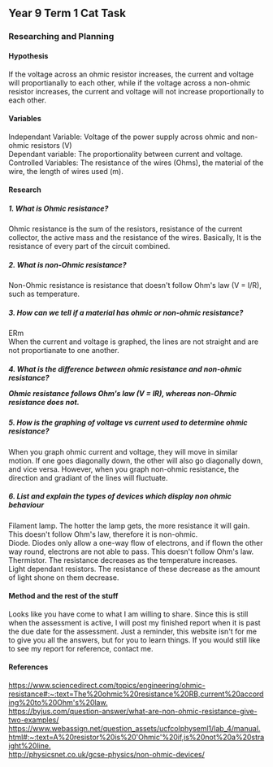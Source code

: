 <body>
  <h2>Year 9 Term 1 Cat Task</h2>
  <h3>Researching and Planning</h3>
  <h4>Hypothesis</h4>If the voltage across an ohmic resistor increases, the current and voltage will proportianally to each other, while if the voltage across a non-ohmic resistor increases, the current and voltage will not increase proportionally to each other.
  <h4>Variables</h4>
  <p>Independant Variable: Voltage of the power supply across ohmic and non-ohmic resistors (V)<br>Dependant variable: The proportionality between current and voltage.<br>Controlled Variables: The resistance of the wires (Ohms), the material of the wire, the length of wires used (m).</p>
  <h4>Research</h4>
  <h5>1. What is Ohmic resistance?</h5>
  <p>Ohmic resistance is the sum of the resistors, resistance of the current collector, the active mass and the resistance of the wires. Basically, It is the resistance of every part of the circuit combined.</p>
  <h5>2. What is non-Ohmic resistance?</h5>
  <p>Non-Ohmic resistance is resistance that doesn't follow Ohm's law (V = I/R), such as temperature.</p>
  <h5>3. How can we tell if a material has ohmic or non-ohmic resistance?</h5>
  <p>ERm<br>When the current and voltage is graphed, the lines are not straight and are not proportianate to one another.</p>
  <h5>4. What is the difference between ohmic resistance and non-ohmic resistance?
  <p>Ohmic resistance follows Ohm's law (V = IR), whereas non-Ohmic resistance does not.</p>
  <h5>5. How is the graphing of voltage vs current used to determine ohmic resistance?</h5>
  <p>When you graph ohmic current and voltage, they will move in similar motion. If one goes diagonally down, the other will also go diagonally down, and vice versa. However, when you graph non-ohmic resistance, the direction and gradiant of the lines will fluctuate.</p>
  <h5>6. List and explain the types of devices which display non ohmic behaviour</h5>
  <p>Filament lamp. The hotter the lamp gets, the more resistance it will gain. This doesn't follow Ohm's law, therefore it is non-ohmic.<br>Diode. Diodes only allow a one-way flow of electrons, and if flown the other way round, electrons are not able to pass. This doesn't follow Ohm's law.<br>Thermistor. The resistance decreases as the temperature increases.<br>Light dependant resistors. The resistance of these decrease as the amount of light shone on them decrease.</p>
  <h4>Method and the rest of the stuff</h4>
  <p>Looks like you have come to what I am willing to share. Since this is still when the assessment is active, I will post my finished report when it is past the due date for the assessment. Just a reminder, this website isn't for me to give you all the answers, but for you to learn things. If you would still like to see my report for reference, contact me.</p>
  <h4>References</h4>
  <p><a href="https://www.sciencedirect.com/topics/engineering/ohmic-resistance#:~:text=The%20ohmic%20resistance%20RB,current%20according%20to%20Ohm's%20law.">https://www.sciencedirect.com/topics/engineering/ohmic-resistance#:~:text=The%20ohmic%20resistance%20RB,current%20according%20to%20Ohm's%20law.</a><br><a href="https://byjus.com/question-answer/what-are-non-ohmic-resistance-give-two-examples/">https://byjus.com/question-answer/what-are-non-ohmic-resistance-give-two-examples/</a><br><a href="https://www.webassign.net/question_assets/ucfcolphyseml1/lab_4/manual.html#:~:text=A%20resistor%20is%20'Ohmic'%20if,is%20not%20a%20straight%20line.">https://www.webassign.net/question_assets/ucfcolphyseml1/lab_4/manual.html#:~:text=A%20resistor%20is%20'Ohmic'%20if,is%20not%20a%20straight%20line.</a><br><a href="http://physicsnet.co.uk/gcse-physics/non-ohmic-devices/">http://physicsnet.co.uk/gcse-physics/non-ohmic-devices/</a></p>
</body>